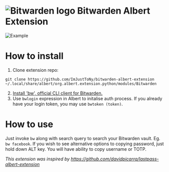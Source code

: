 # ![Bitwarden logo](https://raw.githubusercontent.com/bitwarden/brand/master/icons/32x32.png) Bitwarden Albert Extension
![Example](https://user-images.githubusercontent.com/5730766/108998107-b648c780-76a0-11eb-8eed-3fd4b260340e.png)

# How to install
1. Clone extension repo:

`git clone https://github.com/ImJustToNy/bitwarden-albert-extension ~/.local/share/albert/org.albert.extension.python/modules/Bitwarden`

2. [Install 'bw', official CLI client for Bitwarden.](https://bitwarden.com/help/article/cli/#download-and-install)
3. Use `bwlogin` expression in Albert to initalise auth process. If you already have your login token, you may use `bwtoken (token)`.

# How to use
Just invoke `bw` along with search query to search your Bitwarden vault. Eg. `bw facebook`. If you wish to see alternative options to copying password, just hold down ALT key. You will have ability to copy username or TOTP.

*This extension was inspired by https://github.com/davidpicarra/lastpass-albert-extension*